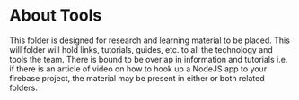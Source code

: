 # About Tools
This folder is designed for research and learning material to be placed. This will folder will hold links, tutorials, guides, etc. to all the technology and tools the team. There is bound to be overlap in information and tutorials i.e. if there is an article of video on how to hook up a NodeJS app to your firebase project, the material may be present in either or both related folders.